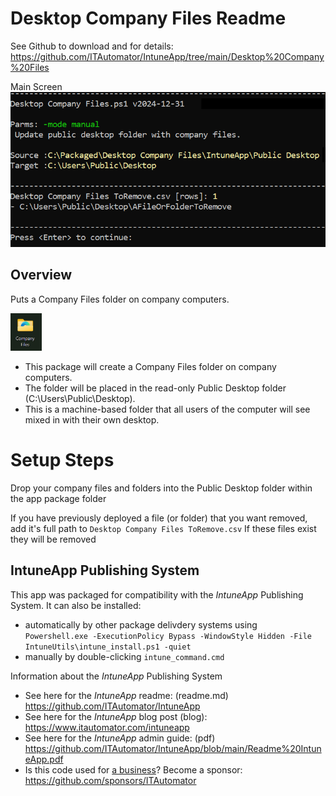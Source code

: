
# Desktop Company Files Readme

See Github to download and for details: https://github.com/ITAutomator/IntuneApp/tree/main/Desktop%20Company%20Files  

Main Screen  
<img src=https://raw.githubusercontent.com/ITAutomator/Assets/main/DesktopCompanyFiles/MainScreen.png alt="screenshot" width="600">

## Overview

Puts a Company Files folder on company computers.

<img src=https://raw.githubusercontent.com/ITAutomator/Assets/main/DesktopCompanyFiles/Folder.png alt="screenshot" width="50">

- This package will create a Company Files folder on company computers.
- The folder will be placed in the read-only Public Desktop folder (C:\Users\Public\Desktop).
- This is a machine-based folder that all users of the computer will see mixed in with their own desktop.

# Setup Steps

Drop your company files and folders into the Public Desktop folder within the app package folder
 
If you have previously deployed a file (or folder) that you want removed, add it's full path to
`Desktop Company Files ToRemove.csv`
If these files exist they will be removed  

## IntuneApp Publishing System

This app was packaged for compatibility with the *IntuneApp* Publishing System. It can also be installed\:

- automatically by other package delivdery systems using  
  `Powershell.exe -ExecutionPolicy Bypass -WindowStyle Hidden -File IntuneUtils\intune_install.ps1 -quiet`  
- manually by double-clicking `intune_command.cmd`  

Information about the *IntuneApp* Publishing System  

- See here for the *IntuneApp* readme: (readme.md) <https://github.com/ITAutomator/IntuneApp>  
- See here for the *IntuneApp* blog post (blog): <https://www.itautomator.com/intuneapp>  
- See here for the *IntuneApp* admin guide: (pdf) <https://github.com/ITAutomator/IntuneApp/blob/main/Readme%20IntuneApp.pdf>  
- Is this code used for [a business](https://github.com/ITAutomator/IntuneApp/blob/main/LICENSE)? Become a sponsor: https://github.com/sponsors/ITAutomator  
